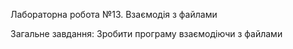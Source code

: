 Лабораторна робота №13. Взаємодія з файлами

Загальне завдання: Зробити програму взаємодіючи з файлами